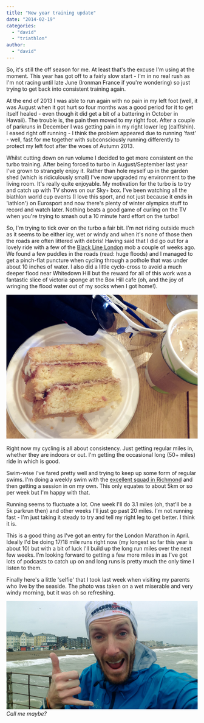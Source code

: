 ```yaml
---
title: "New year training update"
date: "2014-02-19"
categories: 
  - "david"
  - "triathlon"
author: 
  - "david"
---
```


So, it's still the off season for me. At least that's the excuse I'm using at the moment. This year has got off to a fairly slow start - I'm in no real rush as I'm not racing until late June (Ironman France if you're wondering) so just trying to get back into consistent training again.

At the end of 2013 I was able to run again with no pain in my left foot (well, it was August when it got hurt so four months was a good period for it to get itself healed - even though it did get a bit of a battering in October in Hawaii). The trouble is, the pain then moved to my right foot. After a couple of parkruns in December I was getting pain in my right lower leg (calf/shin). I eased right off running - I think the problem appeared due to running 'fast' - well, fast for me together with subconsciously running differently to protect my left foot after the woes of Autumn 2013.

Whilst cutting down on run volume I decided to get more consistent on the turbo training. After being forced to turbo in August/September last year I've grown to strangely enjoy it. Rather than hole myself up in the garden shed (which is ridiculously small) I've now upgraded my environment to the living room. It's really quite enjoyable. My motivation for the turbo is to try and catch up with TV shows on our Sky+ box. I've been watching all the biathlon world cup events (I love this sport, and not just because it ends in 'iathlon') on Eurosport and now there's plenty of winter olympics stuff to record and watch later. Nothing beats a good game of curling on the TV when you're trying to smash out a 10 minute hard effort on the turbo!

So, I'm trying to tick over on the turbo a fair bit. I'm not riding outside much as it seems to be either icy, wet or windy and when it's none of those then the roads are often littered with debris! Having said that I did go out for a lovely ride with a few of the [Black Line London](http://www.blacklinelondon.com/) mob a couple of weeks ago. We found a few puddles in the roads (read: huge floods) and I managed to get a pinch-flat puncture when cycling through a pothole that was under about 10 inches of water. I also did a little cyclo-cross to avoid a much deeper flood near Whitedown Hill but the reward for all of this work was a fantastic slice of victoria sponge at the Box Hill cafe (oh, and the joy of wringing the flood water out of my socks when I got home!).

![20140208-4161](/images/2014/20140208-4161.jpg)

Right now my cycling is all about consistency. Just getting regular miles in, whether they are indoors or out. I'm getting the occasional long (50+ miles) ride in which is good.

Swim-wise I've fared pretty well and trying to keep up some form of regular swims. I'm doing a weekly swim with the [excellent squad in Richmond](http://www.fionafordcoaching.com/?page_id=264) and then getting a session in on my own. This only equates to about 5km or so per week but I'm happy with that.

Running seems to fluctuate a lot. One week I'll do 3.1 miles (oh, that'll be a 5k parkrun then) and other weeks I'll just go past 20 miles. I'm not running fast - I'm just taking it steady to try and tell my right leg to get better. I think it is.

This is a good thing as I've got an entry for the London Marathon in April. Ideally I'd be doing 17/18 mile runs right now (my longest so far this year is about 10) but with a bit of luck I'll build up the long run miles over the next few weeks. I'm looking forward to getting a few more miles in as I've got lots of podcasts to catch up on and long runs is pretty much the only time I listen to them.

Finally here's a little 'selfie' that I took last week when visiting my parents who live by the seaside. The photo was taken on a wet miserable and very windy morning, but it was oh so refreshing.

![20140211-4173](/images/2014/20140211-4173.jpg) 
*Call me maybe?*
